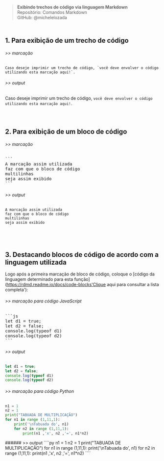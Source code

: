 > **Exibindo trechos de código via linguagem Markdown**      
> Repositório: Comandos Markdown  
> GitHub: @michelelozada
&nbsp;
     
&nbsp; 
&nbsp;    
**1. Para exibição de um trecho de código**  
---
###### >> marcação 
``Caso deseje imprimir um trecho de código, `você deve envolver o código utilizando esta marcação aqui!`.``    

###### >> output 
Caso deseje imprimir um trecho de código, `você deve envolver o código utilizando esta marcação aqui!`.  
&nbsp;
     
&nbsp;     
**2. Para exibição de um bloco de código** 
---
###### >> marcação    
<pre>
```
A marcação assim utilizada
faz com que o bloco de código
multilinhas
seja assim exibido
```  
</pre>
###### >> output   
````
A marcação assim utilizada
faz com que o bloco de código
multilinhas
seja assim exibido
````
&nbsp;
     
&nbsp;  
**3. Destacando blocos de código de acordo com a linguagem utilizada** 
---
Logo após a primeira marcação de bloco de código, coloque o [código da linguagem determinado para esta função](https://rdmd.readme.io/docs/code-blocks'Clique aqui para consultar a lista completa'): 
###### >> marcação para código JavaScript   
<pre>
```js
let d1 = true;
let d2 = false;
console.log(typeof d1)
console.log(typeof d2)
```  
</pre>
###### >> output   
````js
let d1 = true;
let d2 = false;
console.log(typeof d1)
console.log(typeof d2)
````
###### >> marcação para código Python 
```py
n1 = 1
n2 = 1
print("TABUADA DE MULTIPLICAÇÃO")
for n1 in range (1,11,1):
    print('\nTabuada do', n1)
    for n2 in range (1,11,1):
        print(n1 ,'x', n2 ,'=', n1*n2)
```  
</pre>
###### >> output   
````py
n1 = 1
n2 = 1
print("TABUADA DE MULTIPLICAÇÃO")
for n1 in range (1,11,1):
    print('\nTabuada do', n1)
    for n2 in range (1,11,1):
        print(n1 ,'x', n2 ,'=', n1*n2)
````